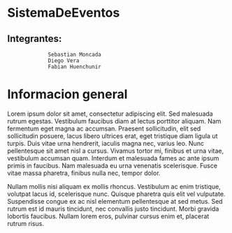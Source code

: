 # SistemaDeEventos
##  Integrantes:
                 Sebastian Moncada
                 Diego Vera
                 Fabian Huenchunir

# Informacion general
Lorem ipsum dolor sit amet, consectetur adipiscing elit. Sed malesuada rutrum egestas. Vestibulum faucibus diam at lectus porttitor aliquam. Nam fermentum eget magna ac accumsan. Praesent sollicitudin, elit sed sollicitudin posuere, lacus libero ultrices erat, eget tristique diam ligula ut turpis. Duis vitae urna hendrerit, iaculis magna nec, varius leo. Nunc pellentesque sit amet nisl a cursus. Vivamus tortor mi, finibus et urna vitae, vestibulum accumsan quam. Interdum et malesuada fames ac ante ipsum primis in faucibus. Nam malesuada eu urna venenatis scelerisque. Fusce vitae massa pharetra, finibus nulla nec, tempor dolor.

Nullam mollis nisi aliquam ex mollis rhoncus. Vestibulum ac enim tristique, volutpat lacus id, scelerisque nunc. Quisque pharetra quis elit vel vulputate. Suspendisse congue ex ac nisl elementum pellentesque at sed metus. Sed rutrum est id mauris tincidunt, nec convallis justo tincidunt. Morbi gravida lobortis faucibus. Nullam lorem eros, pulvinar cursus enim et, placerat rutrum risus.
